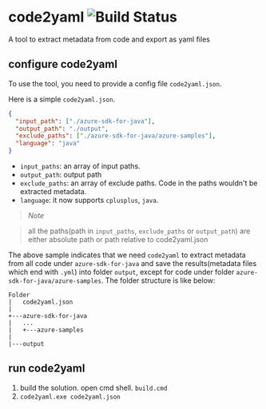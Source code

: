 # code2yaml ![Build Status](https://ci.appveyor.com/api/projects/status/github/ansyral/code2yaml)
A tool to extract metadata from code and export as yaml files

## configure code2yaml
To use the tool, you need to provide a config file `code2yaml.json`.

Here is a simple `code2yaml.json`.

```json
{
  "input_path": ["./azure-sdk-for-java"],
  "output_path": "./output",
  "exclude_paths": ["./azure-sdk-for-java/azure-samples"],
  "language": "java"
}
```

* `input_paths`: an array of input paths.
* `output_path`: output path
* `exclude_paths`: an array of exclude paths. Code in the paths wouldn't be extracted metadata.
* `language`: it now supports `cplusplus`, `java`.

> *Note*

> all the paths(path in `input_paths`, `exclude_paths` or `output_path`) are either absolute path or path relative to code2yaml.json

The above sample indicates that we need `code2yaml` to extract metadata from all code under `azure-sdk-for-java` and save the results(metadata files which end with `.yml`) into folder `output`, except for code under folder `azure-sdk-for-java/azure-samples`.
The folder structure is like below:

```
Folder  
|   code2yaml.json   
|
+---azure-sdk-for-java
|   ...
|   +---azure-samples
|
|---output
```
## run code2yaml
1. build the solution.
   open cmd shell. `build.cmd`
2. `code2yaml.exe code2yaml.json`


